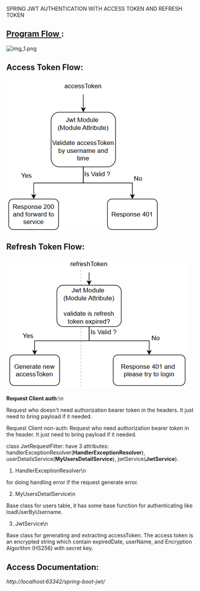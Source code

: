 SPRING JWT AUTHENTICATION WITH ACCESS TOKEN AND REFRESH TOKEN

[Program Flow ](https://drive.google.com/file/d/1yzPHbWcsAEQc5I9HZZRfOeQeaP6hsAz-/view?usp=sharing):
---
![img_1.png](img_1.png)

Access Token Flow:
---
![img_2.png](img_2.png)

Refresh Token Flow:
---
![img_3.png](img_3.png)

<b>Request Client auth:</b>\n

Request who doesn't need authorization bearer token in the headers. It just need to bring payload if it needed.

Request Client non-auth:
Request who need authorization bearer token in the header. It just need to bring payload if it needed.

class JwtRequestFilter:
have 3 attributes: handlerExceptionResolver(<b>HandlerExceptionResolver</b>), userDetailsService(<b>MyUsersDetailService</b>), jwtService(<b>JwtService</b>).

1. HandlerExceptionResolver\n

for doing handling error if the request generate error.

2. MyUsersDetailService\n

Base class for users table, it has some base function for authenticating like loadUserByUsername.

3. JwtService\n

Base class for generating and extracting accessToken. The access token is an encrypted string which contain expiredDate, userName, and Encryption Algorithm (HS256) with secret key.

## Access Documentation:
*http://localhost:63342/spring-boot-jwt/*